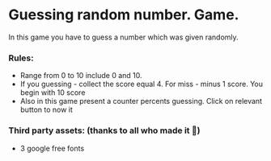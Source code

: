 # Guessing random number. Game. 
In this game you have to guess a number which was given randomly.

### Rules:
 - Range from 0 to 10 include 0 and 10.
 - If you guessing - collect the score equal 4. For miss - minus 1 score. You begin with 10 score
 - Also in this game present a counter percents guessing. Click on relevant button to now it
### Third party assets: (thanks to all who made it :pray:)
 - 3 google free fonts

